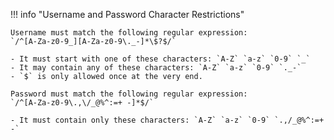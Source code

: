 !!! info "Username and Password Character Restrictions"

    Username must match the following regular expression:
    `/^[A-Za-z0-9_][A-Za-z0-9\._-]*\$?$/`

    - It must start with one of these characters: `A-Z` `a-z` `0-9` `_`
    - It may contain any of these characters: `A-Z` `a-z` `0-9` `._-`
    - `$` is only allowed once at the very end.

    Password must match the following regular expression:
    `/^[A-Za-z0-9\.,\/_@%^:=+ -]*$/`

    - It must contain only these characters: `A-Z` `a-z` `0-9` `.,/_@%^:=+ -`
